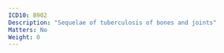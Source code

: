 ```yaml
---
ICD10: B902
Description: "Sequelae of tuberculosis of bones and joints"
Matters: No
Weight: 0
---
```

